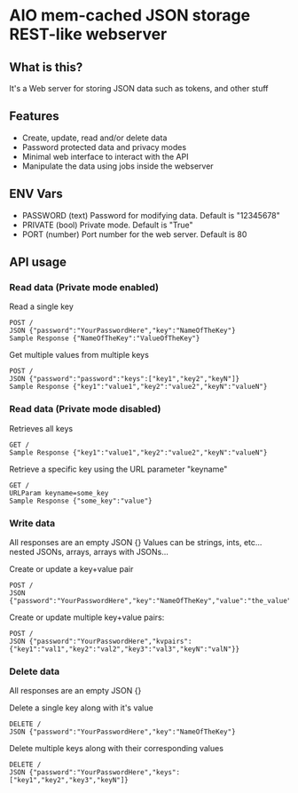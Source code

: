 # AIO mem-cached JSON storage REST-like webserver

## What is this?
It's a Web server for storing JSON data such as tokens, and other stuff

## Features
- Create, update, read and/or delete data
- Password protected data and privacy modes
- Minimal web interface to interact with the API
- Manipulate the data using jobs inside the webserver

## ENV Vars

- PASSWORD (text) Password for modifying data. Default is "12345678"
- PRIVATE (bool) Private mode. Default is "True"
- PORT (number) Port number for the web server. Default is 80

## API usage

### Read data (Private mode enabled)
Read a single key
```
POST /
JSON {"password":"YourPasswordHere","key":"NameOfTheKey"}
Sample Response {"NameOfTheKey":"ValueOfTheKey"}
```

Get multiple values from multiple keys

```
POST /
JSON {"password":"password":"keys":["key1","key2","keyN"]}
Sample Response {"key1":"value1","key2":"value2","keyN":"valueN"}
```

### Read data (Private mode disabled)
Retrieves all keys
```
GET /
Sample Response {"key1":"value1","key2":"value2","keyN":"valueN"}
```
Retrieve a specific key using the URL parameter "keyname"
```
GET /
URLParam keyname=some_key
Sample Response {"some_key":"value"}
```

### Write data
All responses are an empty JSON {}
Values can be strings, ints, etc... nested JSONs, arrays, arrays with JSONs...

Create or update a key+value pair
```
POST /
JSON {"password":"YourPasswordHere","key":"NameOfTheKey","value":"the_value"}
```

Create or update multiple key+value pairs:
```
POST /
JSON {"password":"YourPasswordHere","kvpairs":{"key1":"val1","key2":"val2","key3":"val3","keyN":"valN"}}
```

### Delete data
All responses are an empty JSON {}

Delete a single key along with it's value
```
DELETE /
JSON {"password":"YourPasswordHere","key":"NameOfTheKey"}
```

Delete multiple keys along with their corresponding values
```
DELETE /
JSON {"password":"YourPasswordHere","keys":["key1","key2","key3","keyN"]}
```
